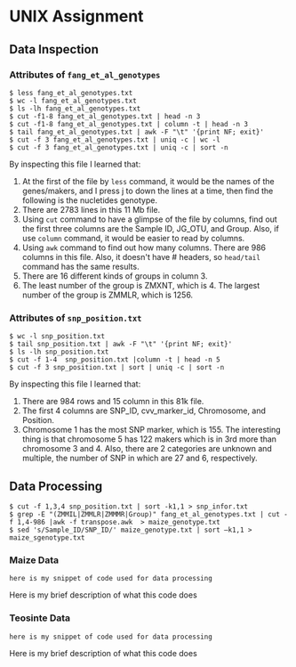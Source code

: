 # UNIX Assignment

## Data Inspection

### Attributes of `fang_et_al_genotypes`

```
$ less fang_et_al_genotypes.txt
$ wc -l fang_et_al_genotypes.txt
$ ls -lh fang_et_al_genotypes.txt
$ cut -f1-8 fang_et_al_genotypes.txt | head -n 3
$ cut -f1-8 fang_et_al_genotypes.txt | column -t | head -n 3
$ tail fang_et_al_genotypes.txt | awk -F "\t" '{print NF; exit}'
$ cut -f 3 fang_et_al_genotypes.txt | uniq -c | wc -l
$ cut -f 3 fang_et_al_genotypes.txt | uniq -c | sort -n

```

By inspecting this file I learned that:

1. At the first of the file by `less` command, it would be the names of the genes/makers, and I press j to down the lines at a time, then find the following is the nucletides genotype. 
2. There are 2783 lines in this 11 Mb file. 
3. Using `cut` command to have a glimpse of the file by columns, find out the first three columns are the Sample ID, JG_OTU, and Group. Also, if use `column` command, it would be easier to read by columns.
4. Using `awk` command to find out how many columns. There are 986 columns in this file. Also, it doesn't have # headers, so `head/tail` command has the same results.
5. There are 16 different kinds of groups in column 3.
6. The least number of the group is ZMXNT, which is 4. The largest number of the group is ZMMLR, which is 1256.


### Attributes of `snp_position.txt`

```
$ wc -l snp_position.txt
$ tail snp_position.txt | awk -F "\t" '{print NF; exit}'
$ ls -lh snp_position.txt
$ cut -f 1-4  snp_position.txt |column -t | head -n 5
$ cut -f 3 snp_position.txt | sort | uniq -c | sort -n

```

By inspecting this file I learned that:

1. There are 984 rows and 15 column in this 81k file.
2. The first 4 columns are SNP_ID, cvv_marker_id, Chromosome, and Position.
3. Chromosome 1 has the most SNP marker, which is 155. The interesting thing is that chromosome 5 has 122 makers which is in 3rd more than chromosome 3 and 4. Also, there are 2 categories are unknown and multiple, the number of SNP in which are 27 and 6, respectively.




## Data Processing

```
$ cut -f 1,3,4 snp_position.txt | sort -k1,1 > snp_infor.txt
$ grep -E "(ZMMIL|ZMMLR|ZMMMR|Group)" fang_et_al_genotypes.txt | cut -f 1,4-986 |awk -f transpose.awk  > maize_genotype.txt
$ sed 's/Sample_ID/SNP_ID/' maize_genotype.txt | sort –k1,1 > maize_sgenotype.txt

```


### Maize Data

```
here is my snippet of code used for data processing
```

Here is my brief description of what this code does


### Teosinte Data

```
here is my snippet of code used for data processing
```

Here is my brief description of what this code does